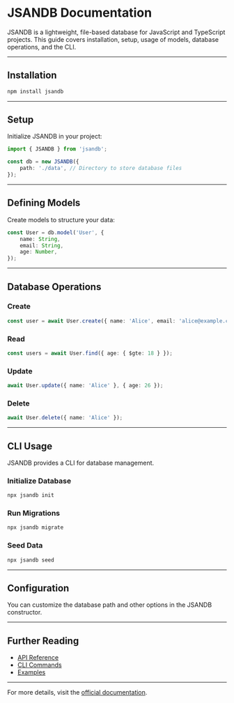 
# JSANDB Documentation

JSANDB is a lightweight, file-based database for JavaScript and TypeScript projects. This guide covers installation, setup, usage of models, database operations, and the CLI.

---

## Installation

```bash
npm install jsandb
```

---

## Setup

Initialize JSANDB in your project:

```typescript
import { JSANDB } from 'jsandb';

const db = new JSANDB({
    path: './data', // Directory to store database files
});
```

---

## Defining Models

Create models to structure your data:

```typescript
const User = db.model('User', {
    name: String,
    email: String,
    age: Number,
});
```

---

## Database Operations

### Create

```typescript
const user = await User.create({ name: 'Alice', email: 'alice@example.com', age: 25 });
```

### Read

```typescript
const users = await User.find({ age: { $gte: 18 } });
```

### Update

```typescript
await User.update({ name: 'Alice' }, { age: 26 });
```

### Delete

```typescript
await User.delete({ name: 'Alice' });
```

---

## CLI Usage

JSANDB provides a CLI for database management.

### Initialize Database

```bash
npx jsandb init
```

### Run Migrations

```bash
npx jsandb migrate
```

### Seed Data

```bash
npx jsandb seed
```

---

## Configuration

You can customize the database path and other options in the JSANDB constructor.

---

## Further Reading

- [API Reference](./docs/api.md)
- [CLI Commands](./docs/cli.md)
- [Examples](./examples)

---

For more details, visit the [official documentation](https://github.com/your-org/jsandb).
